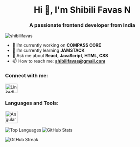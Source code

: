 <h1 align="center">Hi 👋, I'm Shibili Favas N</h1>
<h3 align="center">A passionate frontend developer from India</h3>

<p align="left">
  <img src="https://komarev.com/ghpvc/?username=shibilifavas&label=Profile%20views&color=0e75b6&style=flat" alt="shibilifavas" />
</p>

- 🔭 I’m currently working on **COMPASS CORE**
- 🌱 I’m currently learning **JAMSTACK**
- 💬 Ask me about **React, JavaScript, HTML, CSS**
- 📫 How to reach me: **shibilifavas@gmail.com**

<h3 align="left">Connect with me:</h3>
<p align="left">
  <a href="https://linkedin.com/in/shibili-f-46046b135/" target="_blank">
    <img align="center" src="https://raw.githubusercontent.com/rahuldkjain/github-profile-readme-generator/master/src/images/icons/Social/linked-in-alt.svg" alt="LinkedIn" height="30" width="40" />
  </a>
</p>

<h3 align="left">Languages and Tools:</h3>
<p align="left">
  <a href="https://angular.io" target="_blank" rel="noreferrer">
    <img src="https://angular.io/assets/images/logos/angular/angular.svg" alt="Angular" width="40" height="40"/>
  </a>
  <!-- Add other tools/icons here -->
</p>

<p align="left">
  <img align="left" src="https://github-readme-stats.vercel.app/api/top-langs?username=shibilifavas&show_icons=true&locale=en&layout=compact" alt="Top Languages" />
</p>

<p align="left">
  <img align="center" src="https://github-readme-stats.vercel.app/api?username=shibilifavas&show_icons=true&locale=en" alt="GitHub Stats" />
</p>

<p align="left">
  <img align="center" src="https://github-readme-streak-stats.herokuapp.com/?user=shibilifavas" alt="GitHub Streak" />
</p>
